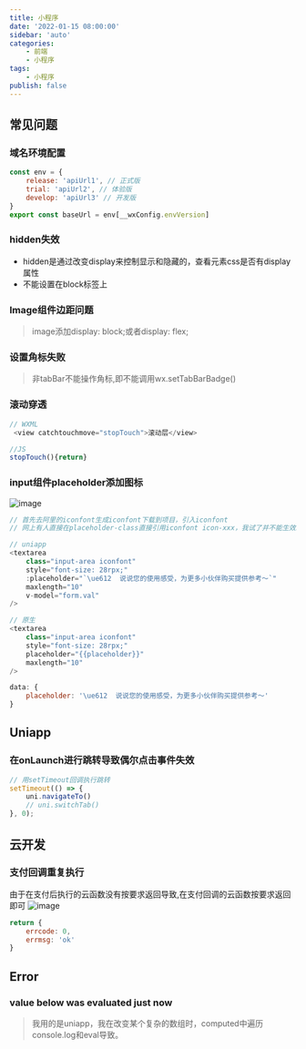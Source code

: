 ```yaml
---
title: 小程序
date: '2022-01-15 08:00:00'
sidebar: 'auto'
categories:
    - 前端
    - 小程序
tags:
    - 小程序
publish: false
---
```


## 常见问题
### 域名环境配置
```javascript
const env = {
    release: 'apiUrl1', // 正式版
    trial: 'apiUrl2', // 体验版 
    develop: 'apiUrl3' // 开发版
}
export const baseUrl = env[__wxConfig.envVersion]

```
### hidden失效
+ hidden是通过改变display来控制显示和隐藏的，查看元素css是否有display属性
+ 不能设置在block标签上

### Image组件边距问题
> image添加display: block;或者display: flex;

### 设置角标失败
> 非tabBar不能操作角标,即不能调用wx.setTabBarBadge()

### 滚动穿透
```javascript
// WXML
 <view catchtouchmove="stopTouch">滚动层</view>

//JS
stopTouch(){return}
```

### input组件placeholder添加图标
![image](https://p3-juejin.byteimg.com/tos-cn-i-k3u1fbpfcp/5f3f7cb0736444e2812dd6cd55c290f0~tplv-k3u1fbpfcp-watermark.awebp)
```javascript
// 首先去阿里的iconfont生成iconfont下载到项目，引入iconfont
// 网上有人直接在placeholder-class直接引用iconfont icon-xxx，我试了并不能生效。于是在placeholder里直接用unicode(注意不要直接写成字符串)

// uniapp
<textarea
    class="input-area iconfont"
    style="font-size: 28rpx;"
    :placeholder="`\ue612  说说您的使用感受，为更多小伙伴购买提供参考～`"
    maxlength="10"
    v-model="form.val"
/>

// 原生
<textarea
    class="input-area iconfont"
    style="font-size: 28rpx;"
    placeholder="{{placeholder}}"
    maxlength="10"
/>

data: {
    placeholder: '\ue612  说说您的使用感受，为更多小伙伴购买提供参考～'
}
```

## Uniapp
### 在onLaunch进行跳转导致偶尔点击事件失效
```javascript
// 用setTimeout回调执行跳转
setTimeout(() => {
    uni.navigateTo() 
    // uni.switchTab()
}, 0);
```

## 云开发
### 支付回调重复执行
由于在支付后执行的云函数没有按要求返回导致,在支付回调的云函数按要求返回即可
![image](https://p3-juejin.byteimg.com/tos-cn-i-k3u1fbpfcp/491255b7e4f8490b88308807cd824237~tplv-k3u1fbpfcp-watermark.awebp)
```javascript
return {
    errcode: 0,
    errmsg: 'ok'
}
```

## Error
### value below was evaluated just now
> 我用的是uniapp，我在改变某个复杂的数组时，computed中遍历console.log和eval导致。